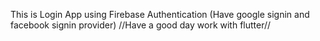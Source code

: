 This is Login App using Firebase Authentication (Have google signin and facebook signin provider)
//Have a good day work with flutter//